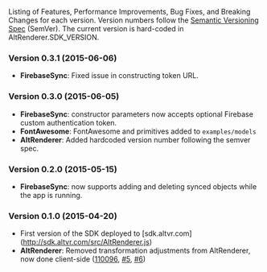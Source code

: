 Listing of Features, Performance Improvements, Bug Fixes, and Breaking Changes for each version. Version numbers follow the [Semantic Versioning Spec](http://semver.org) (SemVer).  The current version is hard-coded in AltRenderer.SDK_VERSION.

### Version 0.3.1 (2015-06-06)
* **FirebaseSync**: Fixed issue in constructing token URL.

### Version 0.3.0 (2015-06-05)
* **FirebaseSync**: constructor parameters now accepts optional Firebase custom authentication token.
* **FontAwesome**: FontAwesome and primitives added to `examples/models`
* **AltRenderer**: Added hardcoded version number following the semver spec.

### Version 0.2.0 (2015-05-15)
* **FirebaseSync**: now supports adding and deleting synced objects while the app is running. 

### Version 0.1.0 (2015-04-20)
* First version of the SDK deployed to [sdk.altvr.com] (http://sdk.altvr.com/src/AltRenderer.js)
* **AltRenderer**: Removed transformation adjustments from AltRenderer, now done client-side 
([110096](../../commit/110096730d26e48d5d3457d5491c0ffbfa1dc7a9), [#5](../../issues/5), [#6](../../issues/6))

